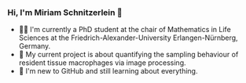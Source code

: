 ### Hi, I'm Miriam Schnitzerlein 👋

- 👩‍💻 I'm currently a PhD student at the chair of Mathematics in Life Sciences at the Friedrich-Alexander-University Erlangen-Nürnberg, Germany.
- 🔭 My current project is about quantifying the sampling behaviour of resident tissue macrophages via image processing.
- 🌱 I'm new to GitHub and still learning about everything.
  
<!--
**MiriamSchnitzerlein/MiriamSchnitzerlein** is a ✨ _special_ ✨ repository because its `README.md` (this file) appears on your GitHub profile.

Here are some ideas to get you started:

- 🔭 I’m currently working on ...
- 🌱 I’m currently learning ...
- 👯 I’m looking to collaborate on ...
- 🤔 I’m looking for help with ...
- 💬 Ask me about ...
- 📫 How to reach me: ...
- 😄 Pronouns: ...
- ⚡ Fun fact: ...
-->
